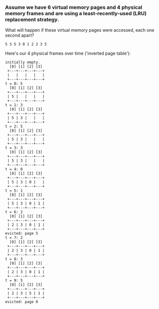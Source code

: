 ### Assume we have 6 virtual memory pages and 4 physical memory frames and are using a least-recently-used (LRU) replacement strategy.

What will happen if these virtual memory pages were accessed, each one second apart?

```
5 3 5 3 0 1 2 2 3 5
```

Here's our 4 physical frames over time ('inverted page table'):
```
initially empty.
  [0] [1] [2] [3]
 +---+---+---+---+
 |   |   |   |   |
 +---+---+---+---+
t = 0: 5
  [0] [1] [2] [3]
 +---+---+---+---+
 | 5 |   |   |   |
 +---+---+---+---+
t = 1: 3
  [0] [1] [2] [3]
 +---+---+---+---+
 | 5 | 3 |   |   |
 +---+---+---+---+
t = 2: 5
  [0] [1] [2] [3]
 +---+---+---+---+
 | 5 | 3 |   |   |
 +---+---+---+---+
t = 3: 3
  [0] [1] [2] [3]
 +---+---+---+---+
 | 5 | 3 |   |   |
 +---+---+---+---+
t = 4: 0
  [0] [1] [2] [3]
 +---+---+---+---+
 | 5 | 3 | 0 |   |
 +---+---+---+---+
t = 5: 1
  [0] [1] [2] [3]
 +---+---+---+---+
 | 5 | 3 | 0 | 1 |
 +---+---+---+---+
t = 6: 2
  [0] [1] [2] [3]
 +---+---+---+---+
 | 2 | 3 | 0 | 1 |
 +---+---+---+---+
evicted: page 5
t = 7: 2
  [0] [1] [2] [3]
 +---+---+---+---+
 | 2 | 3 | 0 | 1 |
 +---+---+---+---+
t = 8: 3
  [0] [1] [2] [3]
 +---+---+---+---+
 | 2 | 3 | 0 | 1 |
 +---+---+---+---+
t = 9: 5
  [0] [1] [2] [3]
 +---+---+---+---+
 | 2 | 3 | 5 | 1 |
 +---+---+---+---+
evicted: page 0

```
